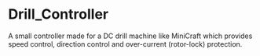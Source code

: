 # Drill_Controller
A small controller made for a DC drill machine like MiniCraft which provides speed control, direction control and over-current (rotor-lock)
protection.
